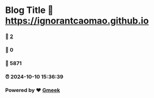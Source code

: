 # Blog Title :link: https://ignorantcaomao.github.io 
### :page_facing_up: [2](https://ignorantcaomao.github.io/tag.html) 
### :speech_balloon: 0 
### :hibiscus: 5871 
### :alarm_clock: 2024-10-10 15:36:39 
### Powered by :heart: [Gmeek](https://github.com/Meekdai/Gmeek)
